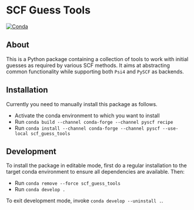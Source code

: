 # SCF Guess Tools

[![Conda](https://github.com/hauser-group/scf_guess_tools/actions/workflows/test.yaml/badge.svg)](https://github.com/hauser-group/scf_guess_tools/actions/workflows/test.yaml)

## About

This is a Python package containing a collection of tools to work with initial
guesses as required by various SCF methods. It aims at abstracting common
functionality while supporting both `Psi4` and `PySCF` as backends.

## Installation

Currently you need to manually install this package as follows.

- Activate the conda environment to which you want to install
- Run `conda build --channel conda-forge --channel pyscf recipe`
- Run `conda install --channel conda-forge --channel pyscf --use-local
scf_guess_tools`

## Development

To install the package in editable mode, first do a regular installation to the
target conda environment to ensure all dependencies are available. Then:
- Run `conda remove --force scf_guess_tools`
- Run `conda develop .`

To exit development mode, invoke `conda develop --uninstall .`.
